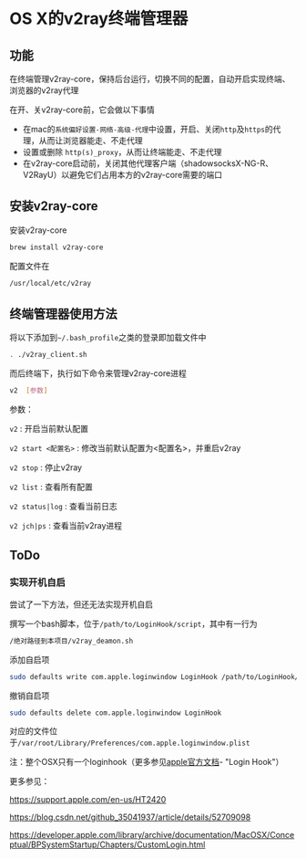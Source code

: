 # OS X的v2ray终端管理器

## 功能

在终端管理v2ray-core，保持后台运行，切换不同的配置，自动开启实现终端、浏览器的v2ray代理

在开、关v2ray-core前，它会做以下事情

- 在mac的`系统偏好设置-网络-高级-代理`中设置，开启、关闭`http`及`https`的代理，从而让浏览器能走、不走代理
- 设置或删除 `http(s)_proxy`，从而让终端能走、不走代理
- 在v2ray-core启动前，关闭其他代理客户端（shadowsocksX-NG-R、V2RayU）以避免它们占用本方的v2ray-core需要的端口

## 安装v2ray-core

安装v2ray-core

```bash
brew install v2ray-core
```

配置文件在

```bash
/usr/local/etc/v2ray
```

## 终端管理器使用方法

将以下添加到`~/.bash_profile`之类的登录即加载文件中

```bash
. ./v2ray_client.sh
```

而后终端下，执行如下命令来管理v2ray-core进程

```bash
v2  [参数]
```

参数：

`v2`                 : 开启当前默认配置

`v2 start <配置名>`  : 修改当前默认配置为<配置名>，并重启v2ray

`v2 stop`            : 停止v2ray

`v2 list`            : 查看所有配置

`v2 status|log`      : 查看当前日志

`v2 jch|ps`          : 查看当前v2ray进程

## ToDo

### 实现开机自启

尝试了一下方法，但还无法实现开机自启

撰写一个bash脚本，位于`/path/to/LoginHook/script`，其中有一行为

```bash
/绝对路径到本项目/v2ray_deamon.sh
```

添加自启项

```bash
sudo defaults write com.apple.loginwindow LoginHook /path/to/LoginHook/script
```

撤销自启项

```bash
sudo defaults delete com.apple.loginwindow LoginHook
```

对应的文件位于`/var/root/Library/Preferences/com.apple.loginwindow.plist`

注：整个OSX只有一个loginhook（更多参见[apple官方文档](https://developer.apple.com/library/archive/technotes/tn2228/_index.html)- "Login Hook"）

更多参见：

https://support.apple.com/en-us/HT2420

https://blog.csdn.net/github_35041937/article/details/52709098

https://developer.apple.com/library/archive/documentation/MacOSX/Conceptual/BPSystemStartup/Chapters/CustomLogin.html 

